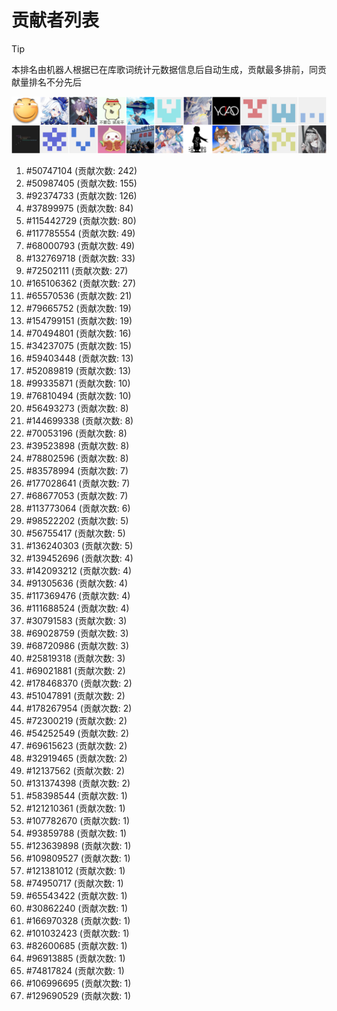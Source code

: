 # 贡献者列表

> [!TIP]
> 本排名由机器人根据已在库歌词统计元数据信息后自动生成，贡献最多排前，同贡献量排名不分先后

![贡献者头像画廊](./CONTRIBUTORS.svg)

1. #50747104 (贡献次数: 242)
2. #50987405 (贡献次数: 155)
3. #92374733 (贡献次数: 126)
4. #37899975 (贡献次数: 84)
5. #115442729 (贡献次数: 80)
6. #117785554 (贡献次数: 49)
7. #68000793 (贡献次数: 49)
8. #132769718 (贡献次数: 33)
9. #72502111 (贡献次数: 27)
10. #165106362 (贡献次数: 27)
11. #65570536 (贡献次数: 21)
12. #79665752 (贡献次数: 19)
13. #154799151 (贡献次数: 19)
14. #70494801 (贡献次数: 16)
15. #34237075 (贡献次数: 15)
16. #59403448 (贡献次数: 13)
17. #52089819 (贡献次数: 13)
18. #99335871 (贡献次数: 10)
19. #76810494 (贡献次数: 10)
20. #56493273 (贡献次数: 8)
21. #144699338 (贡献次数: 8)
22. #70053196 (贡献次数: 8)
23. #39523898 (贡献次数: 8)
24. #78802596 (贡献次数: 8)
25. #83578994 (贡献次数: 7)
26. #177028641 (贡献次数: 7)
27. #68677053 (贡献次数: 7)
28. #113773064 (贡献次数: 6)
29. #98522202 (贡献次数: 5)
30. #56755417 (贡献次数: 5)
31. #136240303 (贡献次数: 5)
32. #139452696 (贡献次数: 4)
33. #142093212 (贡献次数: 4)
34. #91305636 (贡献次数: 4)
35. #117369476 (贡献次数: 4)
36. #111688524 (贡献次数: 4)
37. #30791583 (贡献次数: 3)
38. #69028759 (贡献次数: 3)
39. #68720986 (贡献次数: 3)
40. #25819318 (贡献次数: 3)
41. #69021881 (贡献次数: 2)
42. #178468370 (贡献次数: 2)
43. #51047891 (贡献次数: 2)
44. #178267954 (贡献次数: 2)
45. #72300219 (贡献次数: 2)
46. #54252549 (贡献次数: 2)
47. #69615623 (贡献次数: 2)
48. #32919465 (贡献次数: 2)
49. #12137562 (贡献次数: 2)
50. #131374398 (贡献次数: 2)
51. #58398544 (贡献次数: 1)
52. #121210361 (贡献次数: 1)
53. #107782670 (贡献次数: 1)
54. #93859788 (贡献次数: 1)
55. #123639898 (贡献次数: 1)
56. #109809527 (贡献次数: 1)
57. #121381012 (贡献次数: 1)
58. #74950717 (贡献次数: 1)
59. #65543422 (贡献次数: 1)
60. #30862240 (贡献次数: 1)
61. #166970328 (贡献次数: 1)
62. #101032423 (贡献次数: 1)
63. #82600685 (贡献次数: 1)
64. #96913885 (贡献次数: 1)
65. #74817824 (贡献次数: 1)
66. #106996695 (贡献次数: 1)
67. #129690529 (贡献次数: 1)

